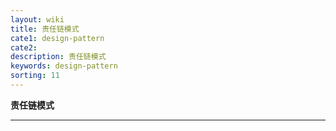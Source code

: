 ```yaml
---
layout: wiki
title: 责任链模式
cate1: design-pattern
cate2: 
description: 责任链模式
keywords: design-pattern
sorting: 11
---
```




**责任链模式**

------





